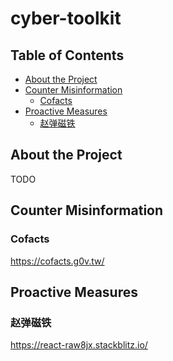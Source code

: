 # cyber-toolkit

<!-- TABLE OF CONTENTS -->
## Table of Contents

* [About the Project](#about-the-project)
* [Counter Misinformation](#counter-misinformation)
  * [Cofacts](#cofacts)
* [Proactive Measures](#proactive-measure)
  * [赵弹磁铁](#赵弹磁铁)

## About the Project
TODO

## Counter Misinformation

### Cofacts
https://cofacts.g0v.tw/

## Proactive Measures

### 赵弹磁铁
https://react-raw8jx.stackblitz.io/
